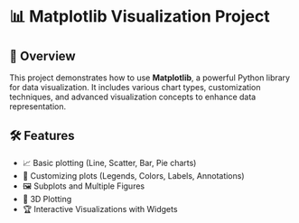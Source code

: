 # 📊 Matplotlib Visualization Project

## 📌 Overview
This project demonstrates how to use **Matplotlib**, a powerful Python library for data visualization. It includes various chart types, customization techniques, and advanced visualization concepts to enhance data representation.

## 🛠️ Features
- 📈 Basic plotting (Line, Scatter, Bar, Pie charts)
- 🎨 Customizing plots (Legends, Colors, Labels, Annotations)
- 🖼️ Subplots and Multiple Figures
- 🔷 3D Plotting
- 🏆 Interactive Visualizations with Widgets

